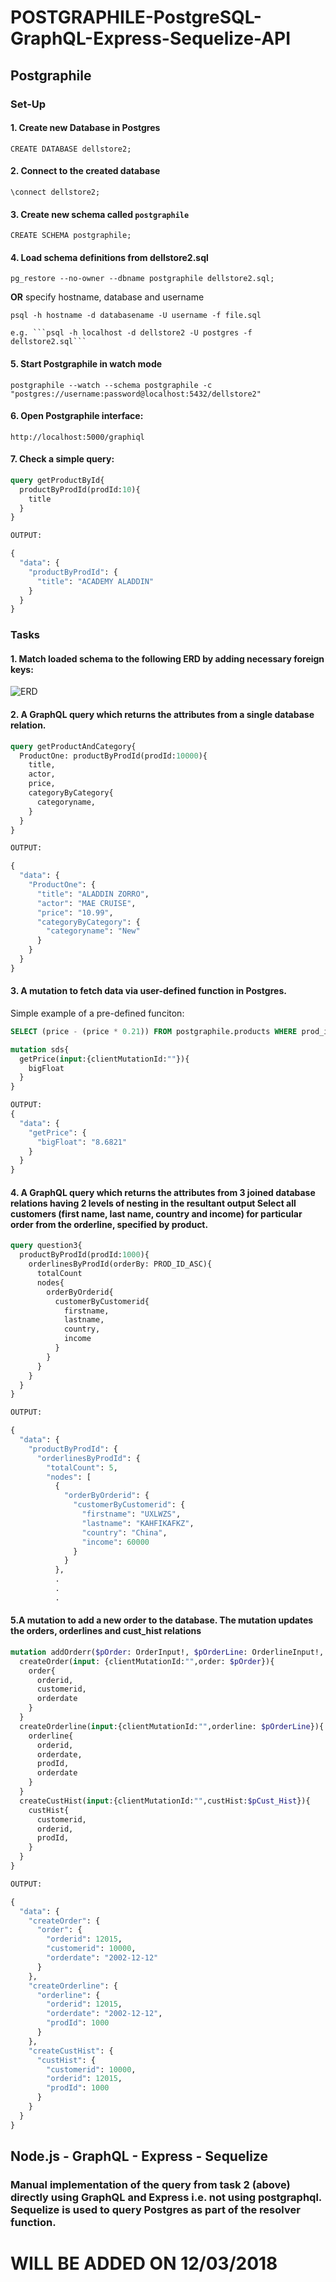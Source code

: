 # POSTGRAPHILE-PostgreSQL-GraphQL-Express-Sequelize-API

## Postgraphile
### Set-Up

#### 1. Create new Database in Postgres

```CREATE DATABASE dellstore2;```

#### 2. Connect to the created database

```\connect dellstore2;```

#### 3. Create new schema called ```postgraphile```

```CREATE SCHEMA postgraphile;```

#### 4. Load schema definitions from dellstore2.sql

```pg_restore --no-owner --dbname postgraphile dellstore2.sql;```

**OR** specify hostname, database and username

```psql -h hostname -d databasename -U username -f file.sql```

    e.g. ```psql -h localhost -d dellstore2 -U postgres -f dellstore2.sql```
    
#### 5. Start Postgraphile in watch mode

```postgraphile --watch --schema postgraphile -c "postgres://username:password@localhost:5432/dellstore2"```

#### 6. Open Postgraphile interface:

```http://localhost:5000/graphiql```

#### 7. Check a simple query:

``` graphql
query getProductById{
  productByProdId(prodId:10){
    title
  }
}

OUTPUT:

{
  "data": {
    "productByProdId": {
      "title": "ACADEMY ALADDIN"
    }
  }
}
```

### Tasks

#### 1. Match loaded schema to the following ERD by adding necessary foreign keys:
![ERD](https://user-images.githubusercontent.com/15609881/37252356-ad010bca-2517-11e8-9f9e-798ee789a034.png)

#### 2. A GraphQL query which returns the attributes from a single database relation.
``` graphql
query getProductAndCategory{
  ProductOne: productByProdId(prodId:10000){
    title,
    actor,
    price,
    categoryByCategory{
      categoryname,
    }
  }
}

OUTPUT:

{
  "data": {
    "ProductOne": {
      "title": "ALADDIN ZORRO",
      "actor": "MAE CRUISE",
      "price": "10.99",
      "categoryByCategory": {
        "categoryname": "New"
      }
    }
  }
}

```


#### 3. A mutation to fetch data via user-defined function in Postgres.

Simple example of a pre-defined funciton:

``` sql
SELECT (price - (price * 0.21)) FROM postgraphile.products WHERE prod_id = 10000;
```

``` graphql
mutation sds{
  getPrice(input:{clientMutationId:""}){
    bigFloat
  }
}

OUTPUT:
{
  "data": {
    "getPrice": {
      "bigFloat": "8.6821"
    }
  }
}
```
#### 4. A GraphQL query which returns the attributes from 3 joined database relations having 2 levels of nesting in the resultant output Select all customers (first name, last name, country and income) for particular order from the orderline, specified by product.

``` graphql
query question3{
  productByProdId(prodId:1000){
    orderlinesByProdId(orderBy: PROD_ID_ASC){
      totalCount
      nodes{
        orderByOrderid{
          customerByCustomerid{
            firstname,
            lastname,
            country,
            income
          }
        }
      }
    }
  }
}

OUTPUT:

{
  "data": {
    "productByProdId": {
      "orderlinesByProdId": {
        "totalCount": 5,
        "nodes": [
          {
            "orderByOrderid": {
              "customerByCustomerid": {
                "firstname": "UXLWZS",
                "lastname": "KAHFIKAFKZ",
                "country": "China",
                "income": 60000
              }
            }
          },
          .
          .
          .
```

#### 5.A mutation to add a new order to the database. The mutation updates the orders, orderlines and cust_hist relations

``` graphql
mutation addOrderr($pOrder: OrderInput!, $pOrderLine: OrderlineInput!, $pCust_Hist: CustHistInput!){
  createOrder(input: {clientMutationId:"",order: $pOrder}){
    order{
      orderid,
      customerid,
      orderdate
    }
  }
  createOrderline(input:{clientMutationId:"",orderline: $pOrderLine}){
    orderline{
      orderid,
      orderdate,
      prodId,
      orderdate
    }
  }
  createCustHist(input:{clientMutationId:"",custHist:$pCust_Hist}){
    custHist{
      customerid,
      orderid,
      prodId,
    }
  }
}

OUTPUT:

{
  "data": {
    "createOrder": {
      "order": {
        "orderid": 12015,
        "customerid": 10000,
        "orderdate": "2002-12-12"
      }
    },
    "createOrderline": {
      "orderline": {
        "orderid": 12015,
        "orderdate": "2002-12-12",
        "prodId": 1000
      }
    },
    "createCustHist": {
      "custHist": {
        "customerid": 10000,
        "orderid": 12015,
        "prodId": 1000
      }
    }
  }
}

```

## Node.js - GraphQL - Express - Sequelize
### Manual implementation of the query from task 2 (above) directly using GraphQL and Express i.e. not using postgraphql. Sequelize is used to query Postgres as part of the resolver function.

# WILL BE ADDED ON 12/03/2018

